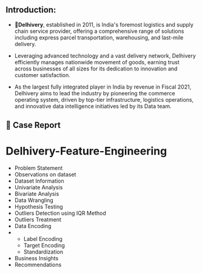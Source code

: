 ## Introduction:
- 🚚**Delhivery**, established in 2011, is India's foremost logistics and supply chain service provider, offering a comprehensive range of solutions including express parcel transportation, warehousing, and last-mile delivery.

- Leveraging advanced technology and a vast delivery network, Delhivery efficiently manages nationwide movement of goods, earning trust across businesses of all sizes for its dedication to innovation and customer satisfaction.

- As the largest fully integrated player in India by revenue in Fiscal 2021, Delhivery aims to lead the industry by pioneering the commerce operating system, driven by top-tier infrastructure, logistics operations, and innovative data intelligence initiatives led by its Data team.

## 📝 Case Report
# Delhivery-Feature-Engineering

* Problem Statement
* Observations on dataset
* Dataset Information
* Univariate Analysis
* Bivariate Analysis
* Data Wrangling
* Hypothesis Testing
* Outliers Detection using IQR Method
* Outliers Treatment
* Data Encoding
* * Label Encoding
  * Target Encoding
  * Standardization
* Business Insights
* Recommendations
